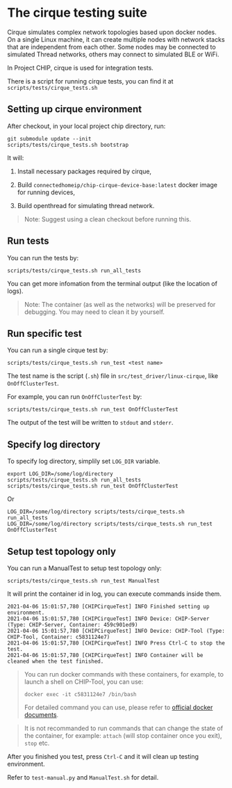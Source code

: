 # The cirque testing suite

Cirque simulates complex network topologies based upon docker nodes. On a single
Linux machine, it can create multiple nodes with network stacks that are
independent from each other. Some nodes may be connected to simulated Thread
networks, others may connect to simulated BLE or WiFi.

In Project CHIP, cirque is used for integration tests.

There is a script for running cirque tests, you can find it at
`scripts/tests/cirque_tests.sh`

## Setting up cirque environment

After checkout, in your local project chip directory, run:

```
git submodule update --init
scripts/tests/cirque_tests.sh bootstrap
```

It will:

1. Install necessary packages required by cirque,

2. Build `connectedhomeip/chip-cirque-device-base:latest` docker image for
   running devices,

3. Build openthread for simulating thread network.

> Note: Suggest using a clean checkout before running this.

## Run tests

You can run the tests by:

```
scripts/tests/cirque_tests.sh run_all_tests
```

You can get more infomation from the terminal output (like the location of
logs).

> Note: The container (as well as the networks) will be preserved for debugging.
> You may need to clean it by yourself.

## Run specific test

You can run a single cirque test by:

```
scripts/tests/cirque_tests.sh run_test <test name>
```

The test name is the script (`.sh`) file in `src/test_driver/linux-cirque`, like
`OnOffClusterTest`.

For example, you can run `OnOffClusterTest` by:

```
scripts/tests/cirque_tests.sh run_test OnOffClusterTest
```

The output of the test will be written to `stdout` and `stderr`.

## Specify log directory

To specify log directory, simplily set `LOG_DIR` variable.

```
export LOG_DIR=/some/log/directory
scripts/tests/cirque_tests.sh run_all_tests
scripts/tests/cirque_tests.sh run_test OnOffClusterTest
```

Or

```
LOG_DIR=/some/log/directory scripts/tests/cirque_tests.sh run_all_tests
LOG_DIR=/some/log/directory scripts/tests/cirque_tests.sh run_test OnOffClusterTest
```

## Setup test topology only

You can run a ManualTest to setup test topology only:

```
scripts/tests/cirque_tests.sh run_test ManualTest
```

It will print the container id in log, you can execute commands inside them.

```
2021-04-06 15:01:57,780 [CHIPCirqueTest] INFO Finished setting up environment.
2021-04-06 15:01:57,780 [CHIPCirqueTest] INFO Device: CHIP-Server (Type: CHIP-Server, Container: 459c901ed9)
2021-04-06 15:01:57,780 [CHIPCirqueTest] INFO Device: CHIP-Tool (Type: CHIP-Tool, Container: c5831124e7)
2021-04-06 15:01:57,780 [CHIPCirqueTest] INFO Press Ctrl-C to stop the test.
2021-04-06 15:01:57,780 [CHIPCirqueTest] INFO Container will be cleaned when the test finished.
```

> You can run docker commands with these containers, for example, to launch a
> shell on CHIP-Tool, you can use:
>
> ```
> docker exec -it c5831124e7 /bin/bash
> ```
>
> For detailed command you can use, please refer to
> [official docker documents](https://docs.docker.com/engine/reference/commandline/cli/).

> It is not recommanded to run commands that can change the state of the
> container, for example: `attach` (will stop container once you exit), `stop`
> etc.

After you finished you test, press `Ctrl-C` and it will clean up testing
environment.

Refer to `test-manual.py` and `ManualTest.sh` for detail.
